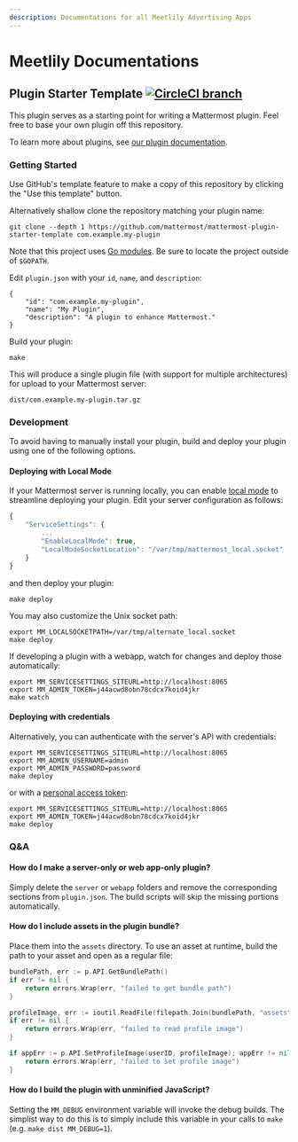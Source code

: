 ```yaml
---
description: Documentations for all Meetlily Advertising Apps
---
```


# Meetlily Documentations

## Plugin Starter Template [![CircleCI branch](https://img.shields.io/circleci/project/github/mattermost/mattermost-plugin-starter-template/master.svg)](https://circleci.com/gh/mattermost/mattermost-plugin-starter-template)

This plugin serves as a starting point for writing a Mattermost plugin. Feel free to base your own plugin off this repository.

To learn more about plugins, see [our plugin documentation](https://developers.mattermost.com/extend/plugins/).

### Getting Started

Use GitHub's template feature to make a copy of this repository by clicking the "Use this template" button.

Alternatively shallow clone the repository matching your plugin name:

```text
git clone --depth 1 https://github.com/mattermost/mattermost-plugin-starter-template com.example.my-plugin
```

Note that this project uses [Go modules](https://github.com/golang/go/wiki/Modules). Be sure to locate the project outside of `$GOPATH`.

Edit `plugin.json` with your `id`, `name`, and `description`:

```text
{
    "id": "com.example.my-plugin",
    "name": "My Plugin",
    "description": "A plugin to enhance Mattermost."
}
```

Build your plugin:

```text
make
```

This will produce a single plugin file \(with support for multiple architectures\) for upload to your Mattermost server:

```text
dist/com.example.my-plugin.tar.gz
```

### Development

To avoid having to manually install your plugin, build and deploy your plugin using one of the following options.

#### Deploying with Local Mode

If your Mattermost server is running locally, you can enable [local mode](https://docs.mattermost.com/administration/mmctl-cli-tool.html#local-mode) to streamline deploying your plugin. Edit your server configuration as follows:

```javascript
{
    "ServiceSettings": {
        ...
        "EnableLocalMode": true,
        "LocalModeSocketLocation": "/var/tmp/mattermost_local.socket"
    }
}
```

and then deploy your plugin:

```text
make deploy
```

You may also customize the Unix socket path:

```text
export MM_LOCALSOCKETPATH=/var/tmp/alternate_local.socket
make deploy
```

If developing a plugin with a webapp, watch for changes and deploy those automatically:

```text
export MM_SERVICESETTINGS_SITEURL=http://localhost:8065
export MM_ADMIN_TOKEN=j44acwd8obn78cdcx7koid4jkr
make watch
```

#### Deploying with credentials

Alternatively, you can authenticate with the server's API with credentials:

```text
export MM_SERVICESETTINGS_SITEURL=http://localhost:8065
export MM_ADMIN_USERNAME=admin
export MM_ADMIN_PASSWORD=password
make deploy
```

or with a [personal access token](https://docs.mattermost.com/developer/personal-access-tokens.html):

```text
export MM_SERVICESETTINGS_SITEURL=http://localhost:8065
export MM_ADMIN_TOKEN=j44acwd8obn78cdcx7koid4jkr
make deploy
```

### Q&A

#### How do I make a server-only or web app-only plugin?

Simply delete the `server` or `webapp` folders and remove the corresponding sections from `plugin.json`. The build scripts will skip the missing portions automatically.

#### How do I include assets in the plugin bundle?

Place them into the `assets` directory. To use an asset at runtime, build the path to your asset and open as a regular file:

```go
bundlePath, err := p.API.GetBundlePath()
if err != nil {
    return errors.Wrap(err, "failed to get bundle path")
}

profileImage, err := ioutil.ReadFile(filepath.Join(bundlePath, "assets", "profile_image.png"))
if err != nil {
    return errors.Wrap(err, "failed to read profile image")
}

if appErr := p.API.SetProfileImage(userID, profileImage); appErr != nil {
    return errors.Wrap(err, "failed to set profile image")
}
```

#### How do I build the plugin with unminified JavaScript?

Setting the `MM_DEBUG` environment variable will invoke the debug builds. The simplist way to do this is to simply include this variable in your calls to `make` \(e.g. `make dist MM_DEBUG=1`\).

